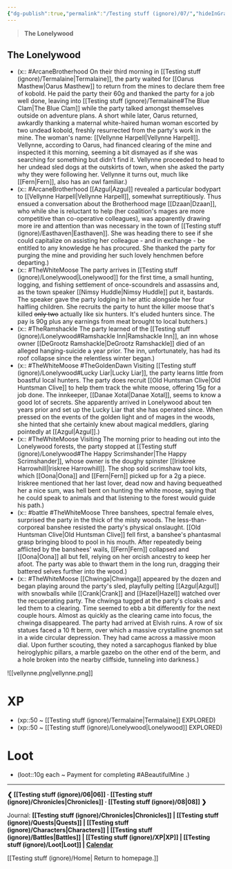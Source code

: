 ```yaml
---
{"dg-publish":true,"permalink":"/Testing stuff (ignore)/07/","hideInGraph":true}
---
```


> **The Lonelywood**
## The Lonelywood
- (x:: #ArcaneBrotherhood On their third morning in [[Testing stuff (ignore)/Termalaine\|Termalaine]], the party waited for [[Oarus Masthew\|Oarus Masthew]] to return from the mines to declare them free of kobold. He paid the party their 60g and thanked the party for a job well done, leaving into [[Testing stuff (ignore)/Termalaine#The Blue Clam\|The Blue Clam]] while the party talked amongst themselves outside on adventure plans. A short while later, Oarus returned, awkardly thanking a maternal white-haired human woman escorted by two undead kobold, freshly resurrected from the party's work in the mine. The woman's name: [[Vellynne Harpell\|Vellynne Harpell]]. Vellynne, according to Oarus, had financed clearing of the mine and inspected it this morning, seeming a bit dismayed as if she was searching for something but didn't find it. Vellynne proceeded to head to her undead sled dogs at the outskirts of town, when she asked the party why they were following her. Vellynne it turns out, much like [[Fern\|Fern]], also has an owl familiar.)
- (x:: #ArcaneBrotherhood [[Azgul\|Azgul]] revealed a particular bodypart to [[Vellynne Harpell\|Vellynne Harpell]], somewhat surreptitiously. Thus ensued a conversation about the Brotherhood mage [[Dzaan\|Dzaan]], who while she is reluctant to help (her coalition's mages are more competitive than co-operative colleagues), was apparently drawing more ire and attention than was necessary in the town of [[Testing stuff (ignore)/Easthaven\|Easthaven]]. She was heading there to see if she could capitalize on assisting her colleague - and in exchange - be entitled to any knowledge he has procured. She thanked the party for purging the mine and providing her such lovely henchmen before departing.)
- (x:: #TheWhiteMoose The party arrives in [[Testing stuff (ignore)/Lonelywood\|Lonelywood]] for the first time, a small hunting, logging, and fishing settlement of once-scoundrels and assassins and, as the town speaker [[Nimsy Huddle\|Nimsy Huddle]] put it, bastards. The speaker gave the party lodging in her attic alongside her four halfling children. She recruits the party to hunt the killer moose that's killed ~~only two~~ actually like six hunters. It's eluded hunters since. The pay is 90g plus any earnings from meat brought to local butchers.) 
- (x:: #TheRamshackle The party learned of the [[Testing stuff (ignore)/Lonelywood#Ramshackle Inn\|Ramshackle Inn]], an inn whose owner [[DeGrootz Ramshackle\|DeGrootz Ramshackle]] died of an alleged hanging-suicide a year prior. The inn, unfortunately, has had its roof collapse since the relentless winter began.)
- (x:: #TheWhiteMoose #TheGoldenDawn Visiting [[Testing stuff (ignore)/Lonelywood#Lucky Liar\|Lucky Liar]], the party learns little from boastful local hunters. The party does recruit [[Old Huntsman Clive\|Old Huntsman Clive]] to help them track the white moose, offering 15g for a job done. The innkeeper, [[Danae Xotal\|Danae Xotal]], seems to know a good lot of secrets. She apparently arrived in Lonelywood about ten years prior and set up the Lucky Liar that she has operated since. When pressed on the events of the golden light and of mages in the woods, she hinted that she certainly knew about magical meddlers, glaring pointedly at [[Azgul\|Azgul]].)
- (x:: #TheWhiteMoose Visiting The morning prior to heading out into the Lonelywood forests, the party stopped at [[Testing stuff (ignore)/Lonelywood#The Happy Scrimshander\|The Happy Scrimshander]], whose owner is the doughy spinster [[Iriskree Harrowhill\|Iriskree Harrowhill]]. The shop sold scrimshaw tool kits, which [[Oona\|Oona]] and [[Fern\|Fern]] picked up for a 2g a piece. Iriskree mentioned that her last lover, dead now and having bequeathed her a nice sum, was hell bent on hunting the white moose, saying that he could speak to animals and that listening to the forest would guide his path.)
- (x:: #battle #TheWhiteMoose Three banshees, spectral female elves, surprised the party in the thick of the misty woods. The less-than-corporeal banshee resisted the party's physical onslaught. [[Old Huntsman Clive\|Old Huntsman Clive]] fell first, a banshee's phantasmal grasp bringing blood to pool in his mouth. After repeatedly being afflicted by the banshees' wails, [[Fern\|Fern]] collapsed and [[Oona\|Oona]] all but fell, relying on her orcish ancestry to keep her afoot. The party was able to thwart them in the long run, dragging their battered selves further into the wood.)
- (x:: #TheWhiteMoose [[Chwinga\|Chwinga]] appeared by the dozen and began playing around the party's sled, playfully pelting [[Azgul\|Azgul]] with snowballs while [[Crank\|Crank]] and [[Hazel\|Hazel]] watched over the recuperating party. The chwinga tugged at the party's cloaks and led them to a clearing. Time seemed to ebb a bit differently for the next couple hours. Almost as quickly as the clearing came into focus, the chwinga disappeared. The party had arrived at Elvish ruins. A row of six statues faced a 10 ft berm, over which a massive crystalline gnomon sat in a wide circular depression. They had came across a massive moon dial. Upon further scouting, they noted a sarcaphogus flanked by blue heiroglyphic pillars, a marble gazebo on the other end of the berm, and a hole broken into the nearby cliffside, tunneling into darkness.)

![[vellynne.png\|vellynne.png]]

# XP
- (xp::50 ~ [[Testing stuff (ignore)/Termalaine\|Termalaine]] EXPLORED)
- (xp::50 ~ [[Testing stuff (ignore)/Lonelywood\|Lonelywood]] EXPLORED)

# Loot
- (loot::10g each ~ Payment for completing #ABeautifulMine .)

---
**❮ [[Testing stuff (ignore)/06\|06]] · [[Testing stuff (ignore)/Chronicles\|Chronicles]]  ·  [[Testing stuff (ignore)/08\|08]] ❯**

Journal: **[[Testing stuff (ignore)/Chronicles\|Chronicles]] | [[Testing stuff (ignore)/Quests\|Quests]] |  [[Testing stuff (ignore)/Characters\|Characters]] | [[Testing stuff (ignore)/Battles\|Battles]] | [[Testing stuff (ignore)/XP\|XP]] | [[Testing stuff (ignore)/Loot\|Loot]] | [Calendar](https://app.fantasy-calendar.com/calendars/38f9e3f5098bac1f655a4fb4241f35eb)**

[[Testing stuff (ignore)/Home\| Return to homepage.]]
